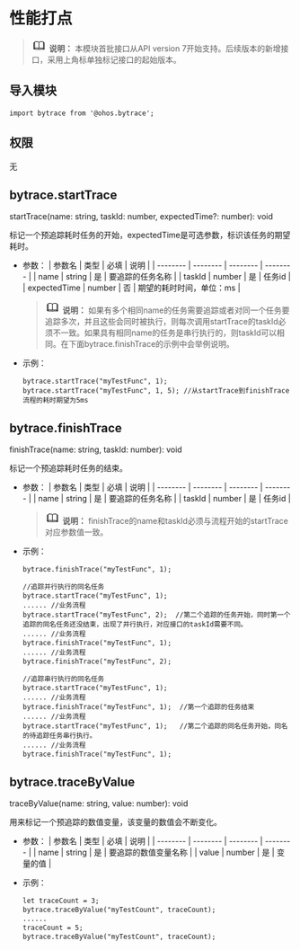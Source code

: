 # 性能打点

> ![icon-note.gif](public_sys-resources/icon-note.gif) **说明：**
> 本模块首批接口从API version 7开始支持。后续版本的新增接口，采用上角标单独标记接口的起始版本。


## 导入模块

```
import bytrace from '@ohos.bytrace';
```


## 权限

无


## bytrace.startTrace

startTrace(name: string, taskId: number, expectedTime?: number): void

标记一个预追踪耗时任务的开始，expectedTime是可选参数，标识该任务的期望耗时。


- 参数：
  | 参数名 | 类型 | 必填 | 说明 |
  | -------- | -------- | -------- | -------- |
  | name | string | 是 | 要追踪的任务名称 |
  | taskId | number | 是 | 任务id |
  | expectedTime | number | 否 | 期望的耗时时间，单位：ms |

  > ![icon-note.gif](public_sys-resources/icon-note.gif) **说明：**
  > 如果有多个相同name的任务需要追踪或者对同一个任务要追踪多次，并且这些会同时被执行，则每次调用startTrace的taskId必须不一致。如果具有相同name的任务是串行执行的，则taskId可以相同。在下面bytrace.finishTrace的示例中会举例说明。

- 示例：
  ```
  bytrace.startTrace("myTestFunc", 1);
  bytrace.startTrace("myTestFunc", 1, 5); //从startTrace到finishTrace流程的耗时期望为5ms
  ```


## bytrace.finishTrace

finishTrace(name: string, taskId: number): void

标记一个预追踪耗时任务的结束。


- 参数：
  | 参数名 | 类型 | 必填 | 说明 |
  | -------- | -------- | -------- | -------- |
  | name | string | 是 | 要追踪的任务名称 |
  | taskId | number | 是 | 任务id |

  > ![icon-note.gif](public_sys-resources/icon-note.gif) **说明：**
  > finishTrace的name和taskId必须与流程开始的startTrace对应参数值一致。

- 示例：
  ```
  bytrace.finishTrace("myTestFunc", 1);
  ```

  ```
  //追踪并行执行的同名任务
  bytrace.startTrace("myTestFunc", 1);
  ...... //业务流程
  bytrace.startTrace("myTestFunc", 2);  //第二个追踪的任务开始，同时第一个追踪的同名任务还没结束，出现了并行执行，对应接口的taskId需要不同。
  ...... //业务流程
  bytrace.finishTrace("myTestFunc", 1);
  ...... //业务流程
  bytrace.finishTrace("myTestFunc", 2);
  ```

  ```
  //追踪串行执行的同名任务
  bytrace.startTrace("myTestFunc", 1);
  ...... //业务流程
  bytrace.finishTrace("myTestFunc", 1);  //第一个追踪的任务结束
  ...... //业务流程
  bytrace.startTrace("myTestFunc", 1);   //第二个追踪的同名任务开始，同名的待追踪任务串行执行。
  ...... //业务流程
  bytrace.finishTrace("myTestFunc", 1);
  ```


## bytrace.traceByValue

traceByValue(name: string, value: number): void

用来标记一个预追踪的数值变量，该变量的数值会不断变化。


- 参数：
  | 参数名 | 类型 | 必填 | 说明 |
  | -------- | -------- | -------- | -------- |
  | name | string | 是 | 要追踪的数值变量名称 |
  | value | number | 是 | 变量的值 |

- 示例：
  ```
  let traceCount = 3;
  bytrace.traceByValue("myTestCount", traceCount);
  ......
  traceCount = 5;
  bytrace.traceByValue("myTestCount", traceCount);
  ```
